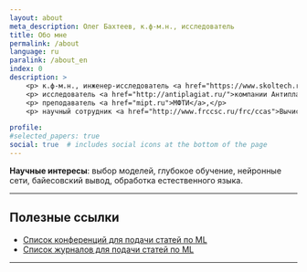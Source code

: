 ```yaml
---
layout: about
meta_description: Олег Бахтеев, к.ф-м.н., исследователь
title: Обо мне
permalink: /about
language: ru
paralink: /about_en
index: 0
description: >
    <p> к.ф-м.н., инженер-исследователь <a href="https://www.skoltech.ru/?lang=ru">Сколтеха</a>,</p>
    <p> исследователь <a href="http://antiplagiat.ru/">компании Антиплагиат</a>,</p>
    <p> преподаватель <a href="mipt.ru">МФТИ</a>,</p>
    <p> научный сотрудник <a href="http://www.frccsc.ru/frc/ccas">Вычислительного центра им. А.А. Дородницына ФИЦ ИУ РАН</a>.</p>

profile:
#selected_papers: true
social: true  # includes social icons at the bottom of the page
---
```


**Научные интересы**: выбор моделей, глубокое обучение, нейронные сети, байесовский вывод, обработка естественного языка.

---

## Полезные ссылки
* [Список конференций для подачи статей по ML](https://tinyurl.com/bahleg-conf)
* [Список журналов для подачи статей по ML](https://tinyurl.com/bahleg-journals)

---
